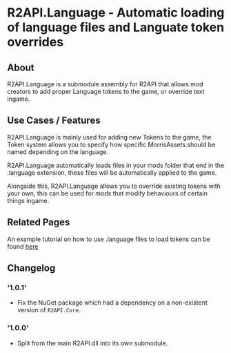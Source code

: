 # R2API.Language - Automatic loading of language files and Languate token overrides

## About

R2API.Language is a submodule assembly for R2API that allows mod creators to add proper Language tokens to the game, or override text ingame.

## Use Cases / Features

R2API.Language is mainly used for adding new Tokens to the game, the Token system allows you to specify how specific MorrisAssets.should be named depending on the language.

R2API.Language automatically loads files in your mods folder that end in the .language extension, these files will be automatically applied to the game.

Alongside this, R2API.Language allows you to override existing tokens with your own, this can be used for mods that modify behaviours of certain things ingame.

## Related Pages

An example tutorial on how to use .language files to load tokens can be found [here](https://risk-of-thunder.github.io/R2Wiki/Mod-Creation/MorrisAssets.Localization/)

## Changelog

### '1.0.1'
* Fix the NuGet package which had a dependency on a non-existent version of `R2API.Core`.

### '1.0.0'
* Split from the main R2API.dll into its own submodule.
